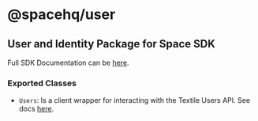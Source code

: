 # @spacehq/user

## User and Identity Package for Space SDK

Full SDK Documentation can be [here](https://fleekhq.github.io/space-sdk/).

### Exported Classes
- `Users`: Is a client wrapper for interacting with the Textile Users API. See docs [here](https://fleekhq.github.io/space-sdk/docs/sdk.users).
